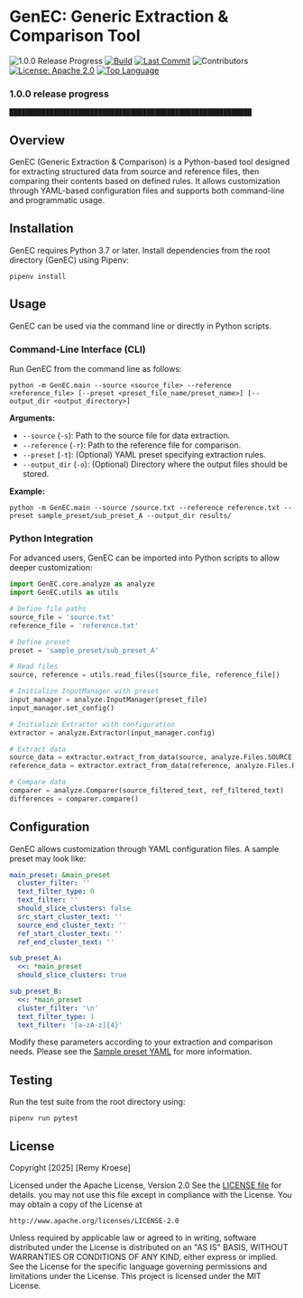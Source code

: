 # GenEC: Generic Extraction & Comparison Tool

![1.0.0 Release Progress](https://img.shields.io/badge/progress-60%25-brightgreen)
[![Build](https://github.com/RemyKroese/GenEC/actions/workflows/python-package.yml/badge.svg)](https://github.com/RemyKroese/GenEC/actions)
[![Last Commit](https://img.shields.io/github/last-commit/RemyKroese/GenEC)](https://github.com/RemyKroese/GenEC/commits)
![Contributors](https://img.shields.io/github/contributors/RemyKroese/GenEC)
[![License: Apache 2.0](https://img.shields.io/github/license/RemyKroese/GenEC)](./LICENSE)
[![Top Language](https://img.shields.io/github/languages/top/RemyKroese/GenEC)](https://github.com/RemyKroese/GenEC)


### 1.0.0 release progress

`████████████████████████████████████████████████████████████                                        `
          
                                            
&#x20;

## Overview

GenEC (Generic Extraction & Comparison) is a Python-based tool designed for extracting structured data from source and reference files, then comparing their contents based on defined rules. It allows customization through YAML-based configuration files and supports both command-line and programmatic usage.

## Installation

GenEC requires Python 3.7 or later. Install dependencies from the root directory (GenEC) using Pipenv:

```
pipenv install
```

## Usage

GenEC can be used via the command line or directly in Python scripts.

### Command-Line Interface (CLI)

Run GenEC from the command line as follows:

```
python -m GenEC.main --source <source_file> --reference <reference_file> [--preset <preset_file_name/preset_name>] [--output_dir <output_directory>]
```

**Arguments:**

- `--source` (`-s`): Path to the source file for data extraction.
- `--reference` (`-r`): Path to the reference file for comparison.
- `--preset` (`-t`): (Optional) YAML preset specifying extraction rules.
- `--output_dir` (`-o`): (Optional) Directory where the output files should be stored.

**Example:**

```
python -m GenEC.main --source /source.txt --reference reference.txt --preset sample_preset/sub_preset_A --output_dir results/
```

### Python Integration

For advanced users, GenEC can be imported into Python scripts to allow deeper customization:

```python
import GenEC.core.analyze as analyze
import GenEC.utils as utils

# Define file paths
source_file = 'source.txt'
reference_file = 'reference.txt'

# Define preset
preset = 'sample_preset/sub_preset_A'

# Read files
source, reference = utils.read_files([source_file, reference_file])

# Initialize InputManager with preset
input_manager = analyze.InputManager(preset_file)
input_manager.set_config()

# Initialize Extractor with configuration
extractor = analyze.Extractor(input_manager.config)

# Extract data
source_data = extractor.extract_from_data(source, analyze.Files.SOURCE)
reference_data = extractor.extract_from_data(reference, analyze.Files.REFERENCE)

# Compare data
comparer = analyze.Comparer(source_filtered_text, ref_filtered_text)
differences = comparer.compare()
```

## Configuration

GenEC allows customization through YAML configuration files. A sample preset  may look like:

```yaml
main_preset: &main_preset
  cluster_filter: ''
  text_filter_type: 0
  text_filter: ''
  should_slice_clusters: false
  src_start_cluster_text: ''
  source_end_cluster_text: ''
  ref_start_cluster_text: ''
  ref_end_cluster_text: ''

sub_preset_A:
  <<: *main_preset
  should_slice_clusters: true

sub_preset_B:
  <<: *main_preset
  cluster_filter: '\n'
  text_filter_type: 1
  text_filter: '[a-zA-z]{4}'
```

Modify these parameters according to your extraction and comparison needs. Please see the [Sample preset YAML](GenEC/presets/sample_preset.yaml) for more information.

## Testing

Run the test suite from the root directory using:

```
pipenv run pytest
```

## License
Copyright [2025] [Remy Kroese]

Licensed under the Apache License, Version 2.0 See the [LICENSE file](LICENSE) for details.
you may not use this file except in compliance with the License.
You may obtain a copy of the License at

    http://www.apache.org/licenses/LICENSE-2.0

Unless required by applicable law or agreed to in writing, software
distributed under the License is distributed on an "AS IS" BASIS,
WITHOUT WARRANTIES OR CONDITIONS OF ANY KIND, either express or implied.
See the License for the specific language governing permissions and
limitations under the License.
This project is licensed under the MIT License.
